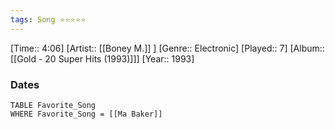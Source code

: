 ```yaml
---
tags: Song ⭐⭐⭐⭐⭐ 
---
```

[Time:: 4:06]
[Artist:: [[Boney M.]] ]
[Genre:: Electronic]
[Played:: 7]
[Album:: [[Gold - 20 Super Hits (1993)]]]
[Year:: 1993]
### Dates
````dataview
TABLE Favorite_Song
WHERE Favorite_Song = [[Ma Baker]]
````